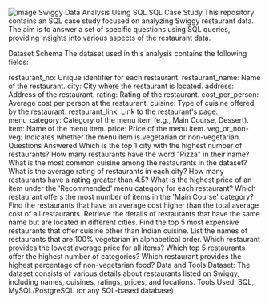 ![image](https://github.com/user-attachments/assets/e7f5ff99-31cb-494b-88f4-35b2cf71f6a8)
Swiggy Data Analysis Using SQL
SQL Case Study
This repository contains an SQL case study focused on analyzing Swiggy restaurant data. The aim is to answer a set of specific questions using SQL queries, providing insights into various aspects of the restaurant data.

Dataset Schema
The dataset used in this analysis contains the following fields:

restaurant_no: Unique identifier for each restaurant.
restaurant_name: Name of the restaurant.
city: City where the restaurant is located.
address: Address of the restaurant.
rating: Rating of the restaurant.
cost_per_person: Average cost per person at the restaurant.
cuisine: Type of cuisine offered by the restaurant.
restaurant_link: Link to the restaurant's page.
menu_category: Category of the menu item (e.g., Main Course, Dessert).
item: Name of the menu item.
price: Price of the menu item.
veg_or_non-veg: Indicates whether the menu item is vegetarian or non-vegetarian.
Questions Answered
Which is the top 1 city with the highest number of restaurants?
How many restaurants have the word "Pizza" in their name?
What is the most common cuisine among the restaurants in the dataset?
What is the average rating of restaurants in each city?
How many restaurants have a rating greater than 4.5?
What is the highest price of an item under the 'Recommended' menu category for each restaurant?
Which restaurant offers the most number of items in the 'Main Course' category?
Find the restaurants that have an average cost higher than the total average cost of all restaurants.
Retrieve the details of restaurants that have the same name but are located in different cities.
Find the top 5 most expensive restaurants that offer cuisine other than Indian cuisine.
List the names of restaurants that are 100% vegetarian in alphabetical order.
Which restaurant provides the lowest average price for all items?
Which top 5 restaurants offer the highest number of categories?
Which restaurant provides the highest percentage of non-vegetarian food?
Data and Tools
Dataset: The dataset consists of various details about restaurants listed on Swiggy, including names, cuisines, ratings, prices, and locations.
Tools Used: SQL, MySQL/PostgreSQL (or any SQL-based database)
